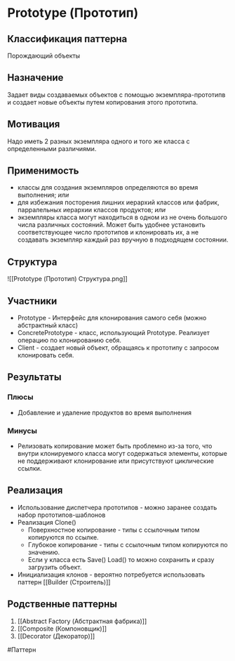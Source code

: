 # Prototype (Прототип)
## Классификация паттерна 
Порождающий объекты

## Назначение 
Задает виды создаваемых объектов с помощью экземпляра-прототипв и создает новые объекты путем копирования этого прототипа.

## Мотивация
Надо иметь 2 разных экземпляра одного и того же класса с определенными различиями.

## Применимость
- классы для создания экземпляров определяются во время выполнения; *или*
- для избежания посторения лишних иерархий классов или фабрик, парралельных иерархии классов продуктов; *или*
- экземпляры класса могут находиться в одном из не очень большого числа различных состояний. Может быть удобнее установить соответствующее число прототипов и клонировать их, а не создавать экземпляр каждый раз вручную в подходящем состоянии.

## Структура
![[Prototype (Прототип) Структура.png]]

## Участники
- Prototype - Интерфейс для клонирования самого себя (можно абстрактный класс)
- ConcretePrototype - класс, использующий Prototype. Реализует операцию по клонированию себя.
- Client - создает новый объект, обращаясь к прототипу с запросом клонировать себя.

## Результаты
### Плюсы
- Добавление и удаление продуктов во время выполнения

### Минусы
- Релизовать копирование может быть проблемно из-за того, что внутри клонируемого класса могут содержаться элементы, которые не поддерживают клонирование или присутствуют циклические ссылки.

## Реализация
- Использование диспетчера прототипов - можно заранее создать набор прототипов-шаблонов
- Реализация Clone()
	- Поверхностное копирование - типы с ссылочным типом копируются по ссылке.
	- Глубокое копирование - типы с ссылочным типом копируются по значению.
	- Если у класса есть Save() Load() то можно сохранить и сразу загрузить объект.
- Инициализация клонов - вероятно потребуется использовать паттерн [[Builder (Строитель)]]

## Родственные паттерны
1. [[Abstract Factory (Абстрактная фабрика)]]
2. [[Composite (Компоновщик)]]
3. [[Decorator (Декоратор)]]

#Паттерн